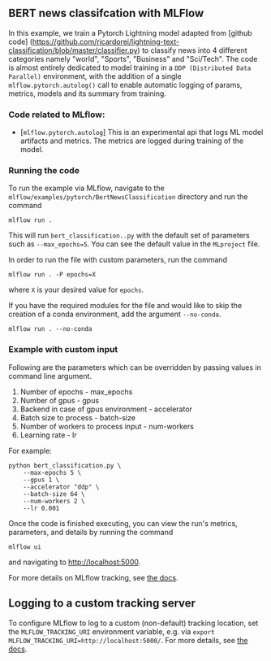 ## BERT news classifcation with MLFlow 
In this example, we train a Pytorch Lightning model adapted from [github code] (https://github.com/ricardorei/lightning-text-classification/blob/master/classifier.py) to classify news into 4 different categories namely "world", "Sports", "Business" and "Sci/Tech". The code is almost entirely dedicated to model training in a ``DDP (Distributed Data Parallel)`` environment, with the addition of a single ``mlflow.pytorch.autolog()`` call to enable automatic logging of params, metrics, models and its summary from training. 

### Code related to MLflow:
* [`mlflow.pytorch.autolog`]
This is an experimental api that logs ML model artifacts and metrics.
The metrics are logged during training of the model.


### Running the code
To run the example via MLflow, navigate to the `mlflow/examples/pytorch/BertNewsClassification` directory and run the command

```
mlflow run .
```

This will run `bert_classification..py` with the default set of parameters such as  `--max_epochs=5`. You can see the default value in the `MLproject` file.

In order to run the file with custom parameters, run the command

```
mlflow run . -P epochs=X
```

where `X` is your desired value for `epochs`.

If you have the required modules for the file and would like to skip the creation of a conda environment, add the argument `--no-conda`.

```
mlflow run . --no-conda
```

### Example with custom input

Following are the parameters which can be overridden by passing values in command line argument.

1. Number of epochs - max_epochs
2. Number of gpus - gpus
3. Backend in case of gpus environment - accelerator
4. Batch size to process - batch-size
5. Number of workers to process input - num-workers
6. Learning rate - lr

For example:
```
python bert_classification.py \
    --max-epochs 5 \
    --gpus 1 \
    --accelerator "ddp" \
    --batch-size 64 \
    --num-workers 2 \
    --lr 0.001
```

Once the code is finished executing, you can view the run's metrics, parameters, and details by running the command

```
mlflow ui
```

and navigating to [http://localhost:5000](http://localhost:5000).

For more details on MLflow tracking, see [the docs](https://www.mlflow.org/docs/latest/tracking.html#mlflow-tracking).

## Logging to a custom tracking server
To configure MLflow to log to a custom (non-default) tracking location, set the ``MLFLOW_TRACKING_URI`` environment variable, e.g. via  ``export MLFLOW_TRACKING_URI=http://localhost:5000/``.  For more details, see [the docs](https://mlflow.org/docs/latest/tracking.html#where-runs-are-recorded).



